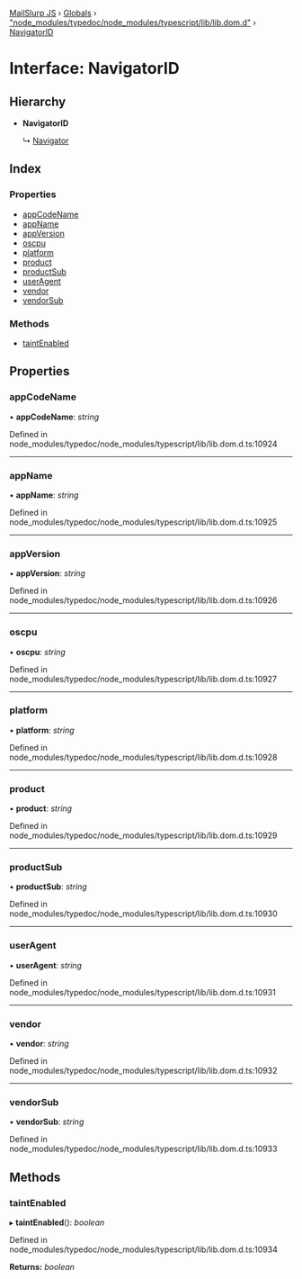 [MailSlurp JS](../README.md) › [Globals](../globals.md) › ["node_modules/typedoc/node_modules/typescript/lib/lib.dom.d"](../modules/_node_modules_typedoc_node_modules_typescript_lib_lib_dom_d_.md) › [NavigatorID](_node_modules_typedoc_node_modules_typescript_lib_lib_dom_d_.navigatorid.md)

# Interface: NavigatorID

## Hierarchy

* **NavigatorID**

  ↳ [Navigator](_node_modules_typedoc_node_modules_typescript_lib_lib_dom_d_.navigator.md)

## Index

### Properties

* [appCodeName](_node_modules_typedoc_node_modules_typescript_lib_lib_dom_d_.navigatorid.md#appcodename)
* [appName](_node_modules_typedoc_node_modules_typescript_lib_lib_dom_d_.navigatorid.md#appname)
* [appVersion](_node_modules_typedoc_node_modules_typescript_lib_lib_dom_d_.navigatorid.md#appversion)
* [oscpu](_node_modules_typedoc_node_modules_typescript_lib_lib_dom_d_.navigatorid.md#oscpu)
* [platform](_node_modules_typedoc_node_modules_typescript_lib_lib_dom_d_.navigatorid.md#platform)
* [product](_node_modules_typedoc_node_modules_typescript_lib_lib_dom_d_.navigatorid.md#product)
* [productSub](_node_modules_typedoc_node_modules_typescript_lib_lib_dom_d_.navigatorid.md#productsub)
* [userAgent](_node_modules_typedoc_node_modules_typescript_lib_lib_dom_d_.navigatorid.md#useragent)
* [vendor](_node_modules_typedoc_node_modules_typescript_lib_lib_dom_d_.navigatorid.md#vendor)
* [vendorSub](_node_modules_typedoc_node_modules_typescript_lib_lib_dom_d_.navigatorid.md#vendorsub)

### Methods

* [taintEnabled](_node_modules_typedoc_node_modules_typescript_lib_lib_dom_d_.navigatorid.md#taintenabled)

## Properties

###  appCodeName

• **appCodeName**: *string*

Defined in node_modules/typedoc/node_modules/typescript/lib/lib.dom.d.ts:10924

___

###  appName

• **appName**: *string*

Defined in node_modules/typedoc/node_modules/typescript/lib/lib.dom.d.ts:10925

___

###  appVersion

• **appVersion**: *string*

Defined in node_modules/typedoc/node_modules/typescript/lib/lib.dom.d.ts:10926

___

###  oscpu

• **oscpu**: *string*

Defined in node_modules/typedoc/node_modules/typescript/lib/lib.dom.d.ts:10927

___

###  platform

• **platform**: *string*

Defined in node_modules/typedoc/node_modules/typescript/lib/lib.dom.d.ts:10928

___

###  product

• **product**: *string*

Defined in node_modules/typedoc/node_modules/typescript/lib/lib.dom.d.ts:10929

___

###  productSub

• **productSub**: *string*

Defined in node_modules/typedoc/node_modules/typescript/lib/lib.dom.d.ts:10930

___

###  userAgent

• **userAgent**: *string*

Defined in node_modules/typedoc/node_modules/typescript/lib/lib.dom.d.ts:10931

___

###  vendor

• **vendor**: *string*

Defined in node_modules/typedoc/node_modules/typescript/lib/lib.dom.d.ts:10932

___

###  vendorSub

• **vendorSub**: *string*

Defined in node_modules/typedoc/node_modules/typescript/lib/lib.dom.d.ts:10933

## Methods

###  taintEnabled

▸ **taintEnabled**(): *boolean*

Defined in node_modules/typedoc/node_modules/typescript/lib/lib.dom.d.ts:10934

**Returns:** *boolean*
